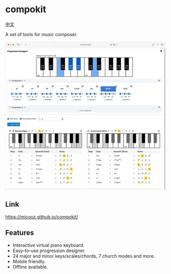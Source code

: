 # compokit

[中文](./README-zh.md)

A set of tools for music composer.

![screenshot](./screenshot.png)

## Link

https://micooz.github.io/compokit/

## Features

- Interactive virtual piano keyboard.
- Easy-to-use progression designer.
- 24 major and minor keys/scales/chords, 7 church modes and more.
- Mobile friendly.
- Offline available.
